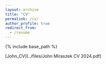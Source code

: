 ```yaml
---
layout: archive
title: "CV"
permalink: /cv/
author_profile: true
redirect_from:
  - /resume
---
```


{% include base_path %}

[John_CV](../files/John Miraszek CV 2024.pdf)
